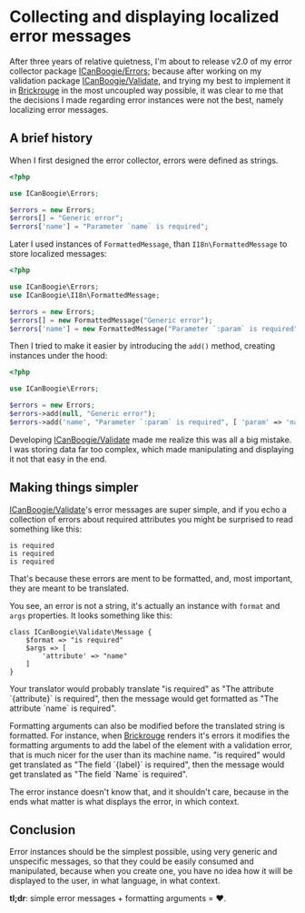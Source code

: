 # Collecting and displaying localized error messages

After three years of relative quietness, I'm about to release v2.0 of my error collector package
[ICanBoogie/Errors][]; because after working on my validation package [ICanBoogie/Validate][], and
trying my best to implement it in [Brickrouge][] in the most uncoupled way possible, it was clear to
me that the decisions I made regarding error instances were not the best, namely localizing error
messages.

## A brief history

When I first designed the error collector, errors were defined as strings.

```php
<?php

use ICanBoogie\Errors;

$errors = new Errors;
$errors[] = "Generic error";
$errors['name'] = "Parameter `name` is required";
```

Later I used instances of `FormattedMessage`, than `I18n\FormattedMessage` to store localized
messages:

```php
<?php

use ICanBoogie\Errors;
use ICanBoogie\I18n\FormattedMessage;

$errors = new Errors;
$errors[] = new FormattedMessage("Generic error");
$errors['name'] = new FormattedMessage("Parameter `:param` is required", [ 'param' => 'name' ]);
```

Then I tried to make it easier by introducing the `add()` method, creating instances under the hood:

```php
<?php

use ICanBoogie\Errors;

$errors = new Errors;
$errors->add(null, "Generic error");
$errors->add('name', "Parameter `:param` is required", [ 'param' => 'name' ]);
```

Developing [ICanBoogie/Validate][] made me realize this was all a big mistake. I was storing data
far too complex, which made manipulating and displaying it not that easy in the end.





## Making things simpler

[ICanBoogie/Validate][]'s error messages are super simple, and if you echo a collection of errors
about required attributes you might be surprised to read something like this:

```
is required
is required
is required
```

That's because these errors are ment to be formatted, and, most important, they are meant to be
translated.

You see, an error is not a string, it's actually an instance with `format` and `args` properties. It
looks something like this:

```
class ICanBoogie\Validate\Message {
	$format => "is required"
	$args => [
		'attribute' => "name"
	]
}	
```

Your translator would probably translate "is required" as "The attribute \`{attribute}\` is
required", then the message would get formatted as "The attribute \`name\` is required".

Formatting arguments can also be modified before the translated string is formatted. For instance,
when [Brickrouge][] renders it's errors it modifies the formatting arguments to add the label of the
element with a validation error, that is much nicer for the user than its machine name. "is
required" would get translated as "The field \`{label}\` is required", then the message would get
translated as "The field \`Name\` is required".

The error instance doesn't know that, and it shouldn't care, because in the ends what matter is what
displays the error, in which context.





## Conclusion

Error instances should be the simplest possible, using very generic and unspecific messages, so that
they could be easily consumed and manipulated, because when you create one, you have no idea how it
will be displayed to the user, in what language, in what context.

**tl;dr**: simple error messages + formatting arguments = ♥.





[Brickrouge]:                         https://github.com/Brickrouge/Brickrouge
[ICanBoogie/Errors]:                  https://github.com/ICanBoogie/Errors
[ICanBoogie/Validate]:                https://github.com/ICanBoogie/Validate

